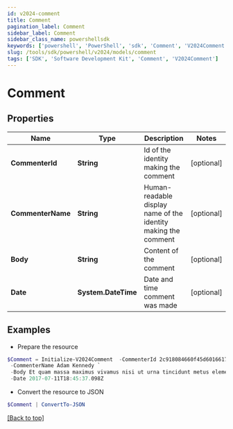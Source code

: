 ```yaml
---
id: v2024-comment
title: Comment
pagination_label: Comment
sidebar_label: Comment
sidebar_class_name: powershellsdk
keywords: ['powershell', 'PowerShell', 'sdk', 'Comment', 'V2024Comment']
slug: /tools/sdk/powershell/v2024/models/comment
tags: ['SDK', 'Software Development Kit', 'Comment', 'V2024Comment']
---
```


# Comment

## Properties

| Name | Type | Description | Notes |
| --- | --- | --- | --- |
| **CommenterId** | **String** | Id of the identity making the comment | [optional] |
| **CommenterName** | **String** | Human-readable display name of the identity making the comment | [optional] |
| **Body** | **String** | Content of the comment | [optional] |
| **Date** | **System.DateTime** | Date and time comment was made | [optional] |

## Examples

- Prepare the resource

```powershell
$Comment = Initialize-V2024Comment  -CommenterId 2c918084660f45d6016617daa9210584 `
 -CommenterName Adam Kennedy `
 -Body Et quam massa maximus vivamus nisi ut urna tincidunt metus elementum erat. `
 -Date 2017-07-11T18:45:37.098Z
```

- Convert the resource to JSON

```powershell
$Comment | ConvertTo-JSON
```

[[Back to top]](#)
